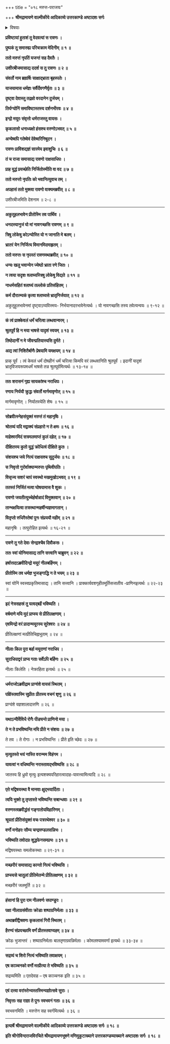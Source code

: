 +++
title = "०१८ मरुत्त-पराजयः"

+++
**श्रीमद्रामायणे वाल्मीकीये आदिकाव्ये उत्तरकाण्डे अष्टादशः सर्गः**

<details><summary>विषयाः</summary>

कदाचिद् इन्द्रादि-देव-गण-मण्डितं मरुत्त-राज-यज्ञ-वाटं प्रविष्टे रावणे  
तद्-भयाद् इन्द्रादि-देवैर् मयूर-वायसादि-रूप-परिग्रहः ॥ १ ॥  
रावणेन-युद्धाय समाहूते मरुत्ते युद्ध-संनद्धे  
संवर्त-नाम्ना पुरोधसा  
दीक्षितस्य युद्धानौचित्योक्त्या  
तत्-प्रतिनिवर्तनम् ॥ २ ॥  
निवृत्ते तस्मिन्  
रावणेन जय-घोषण-पूर्वकं निर्गमनम् ॥ ३ ॥  
ततो निज-निज-रूप-धारिभिर् इन्द्रादिभिः  
परितोषान् मयूरादीनां नाना-वरप्रदानम् ॥ ४ ॥
</details>

**प्रविष्टायां हुताशं तु वेदवत्यां स रावणः ।**

**पुष्पकं तु समारुह्य परिचक्राम मेदिनीम् ॥ १ ॥**

**ततो मरुत्तं नृपतिं यजन्तं सह दैवतैः ।**

**उशीरबीजमासाद्य ददर्श स तु रावणः ॥ २ ॥**

**संवर्तो नाम ब्रह्मर्षिः साक्षाद्भ्राता बृहस्पतेः ।**

**याजयामास धर्मज्ञः सर्वैर्देवगणैर्वृतः ॥ ३ ॥**

**दृष्ट्वा देवास्तु तद्रक्षो वरदानेन दुर्जयम् ।**

**तिर्यग्योनिं समाविष्टास्तस्य दर्शनभीरवः ॥ ४ ॥**

**इन्द्रो मयूरः संवृत्तो धर्मराजस्तु वायसः ।**

**कृकलासो धनाध्यक्षो हंसश्च वरुणोऽभवत् ॥ ५ ॥**

**अन्येष्वपि गतेष्वेवं देवेष्वरिनिषूदन ।**

**रावणः प्राविशद्यज्ञं सारमेय इवाशुचिः ॥ ६ ॥**

**तं च राजा समासाद्य रावणो राक्षसाधिपः ।**

**प्राह युद्धं प्रयच्छेति निर्जितोस्मीति वा वद ॥ ७ ॥**

**ततो मरुत्तो नृपतिः को भवानित्युवाच तम् ।**

**अपहासं ततो मुक्त्वा रावणो वाक्यमब्रवीत् ॥ ८ ॥**

उशीरबीजमिति देशनाम ॥ २-८ ॥

****

**अकुतूहलभावेन प्रीतोस्मि तव पार्थिव ।**

**धनदस्यानुजं यो मां नावगच्छसि रावणम् ॥ ९ ॥**

**त्रिषु लोकेषु कोऽन्योस्ति यो न जानाति मे बलम् ।**

**भ्रातरं येन निर्जित्य विमानमिदमाहृतम् ।**

**ततो मरुत्तः स नृपस्तं रावणमथाब्रवीत् ॥ १० ॥**

**धन्यः खलु भवान्येन ज्येष्ठो भ्राता रणे जितः ।**

**न त्वया सदृशः श्लाघ्यस्त्रिषु लोकेषु विद्यते ॥ ११ ॥**

**नाधर्मसहितं श्लाघ्यं तल्लोकं प्रतिसंहितम् ।**

**कर्म दौरात्म्यकं कृत्वा श्लाघ्यसे भ्रातृनिर्जयात् ॥ १२ ॥**

अकुतूहुलभावेनमां दृष्ट्वाऽप्यविस्मय- निर्भयानादरभावेनेत्यर्थः । यो नावगच्छसि तस्य तवेत्यन्वयः ॥ ९-१२ ॥

****

**कं त्वं प्राक्केवलं धर्मं चरित्वा लब्धवान्वरम् ।**

**श्रुतपूर्वं हि न मया भाषसे यादृशं स्वयम् ॥ १३ ॥**

**तिष्ठेदानीं न मे जीवन्प्रतियास्यसि दुर्मते ।**

**अद्य त्वां निशितैर्बाणैः प्रेषयामि यमक्षयम् ॥ १४ ॥**

प्राक् पूर्वं । त्वं केवलं धर्मं दोषहीनं धर्मं चरित्वा किमपि वरं लब्धवानिति श्रुतपूर्वं । इदानीं यादृशं भ्रातृविजयरूपमधर्मं भाषसे तन्न श्रुतपूर्वमित्यर्थः ॥ १३-१४ ॥

****

**ततः शरासनं गृह्य सायकांश्च नराधिपः ।**

**रणाय निर्ययौ क्रुद्धः संवर्तो मार्गमावृणोत् ॥ १५ ॥**

मार्गमावृणोत् । निर्यातस्येति शेषः ॥ १५ ॥

****

**सोब्रवीत्स्नेहसंयुक्तं मरुत्तं तं महानृषिः ।**

**श्रोतव्यं यदि मद्वाक्यं संप्रहारो न ते क्षमः ॥ १६ ॥**

**माहेश्वरमिदं सत्रमलमाप्तं कुलं दहेत् ॥ १७ ॥**

**दीक्षितस्य कुतो युद्धं क्रोधित्वं दीक्षिते कुतः ।**

**संशयश्च जये नित्यं राक्षसश्च सुदुर्जयः ॥ १८ ॥**

**स निवृत्तो गुरोर्वाक्यान्मरुत्तः पृथिवीपतिः ।**

**विसृज्य सशरं चापं स्वस्थो मखमुखोऽभवत् ॥ १९ ॥**

**ततस्तं निर्जितं मत्वा घोषयामास वै शुकः ।**

**रावणो जयतीत्युच्चेर्हर्षान्नादं विमुक्तवान् ॥ २० ॥**

**तान्भक्षयित्वा तत्रस्थान्महर्षीन्यज्ञमागतान् ।**

**वितृप्तो रुधिरैस्तेषां पुनः संप्रययौ महीम् ॥ २१ ॥**

महानृषिः । तत्पुरोहित इत्यर्थः ॥ १६-२१ ॥

****

**रावणे तु गते देवाः सेन्द्राश्चैव दिवौकसः ।**

**ततः स्वां योनिमासाद्य तानि सत्त्वानि चाब्रुवन् ॥ २२ ॥**

**हर्षात्तदाऽब्रवीदिन्द्रो मयूरं नीलबर्हिणम् ।**

**प्रीतोस्मि तव धर्मज्ञ भुजङ्गाद्धि न ते भयम् ॥ २३ ॥**

स्वां योनिं स्वस्वप्रकृतिमासाद्य । तानि सत्त्वानि । प्राक्कार्यवशगृहीतमूर्तिसजातीय -प्राणिनइत्यर्थः ॥ २२-२३ ॥

****

**इदं नेत्रसहस्रं तु यत्वद्बर्हे भविष्यति ।**

**वर्षमाणे मयि मुदं प्राप्स्य से प्रीतिलक्षणाम् ।**

**एवमिन्द्रो वरं प्रादान्मयूरस्य सुरेश्वरः ॥ २४ ॥**

प्रीतिलक्षणां मत्प्रीतिचिह्नभूताम् ॥ २४ ॥

****

**नीलाः किल पुरा बर्हा मयूराणां नराधिप ।**

**सुराधिपाद्वरं प्राप्य गताः सर्वेऽपि बर्हिणः ॥ २५ ॥**

नीलाः किलेति । नेत्ररहिता इत्यर्थः ॥ २५ ॥

****

**धर्मराजोऽब्रवीद्राम प्राग्वंशे वायसं स्थितम् ।**

**पक्षिंस्तवास्मि सुप्रीतः प्रीतस्य वचनं शृणु ॥ २६ ॥**

प्राग्वंशे यज्ञशालादारुणि ॥ २६ ॥

****

**यथाऽन्यैर्विविधै रोगैः पीड्यन्ते प्राणिनो मया ।**

**ते न ते प्रभविष्यन्ति मयि प्रीते न संशयः ॥ २७ ॥**

ते तव । ते रोगाः । न प्रभविष्यन्ति । प्रीते इति च्छेदः ॥ २७ ॥

****

**मृत्युतस्ते भयं नास्ति वरान्मम विहंगम ।**

**यावत्वां न वधिष्यन्ति नरास्तावद्भविष्यसि ॥ २८ ॥**

जातस्य हि ध्रुवो मृत्युः इत्यशक्यपरिहारत्वादाह-यावत्त्वामित्यादि ॥ २८ ॥

****

**एते मद्विषयस्था वै मानवाः क्षुद्भयार्दिताः ।**

**त्वयि भुक्ते तु तृप्तास्ते भविष्यन्ति सबान्धवाः ॥ २९ ॥**

**वरुणस्त्वब्रवीद्धंसं गङ्गातोयविहारिणम् ।**

**श्रूयतां प्रीतिसंयुक्तं वचः पत्ररथेश्वर ॥ ३० ॥**

**वर्णो मनोहरः सौम्य चन्द्रमण्डलसन्निभः ।**

**भविष्यति तवोदग्रः शुद्धफेनसमप्रभः ॥ ३१ ॥**

मद्विषयस्थाः यमलोकस्थाः ॥ २९-३१ ॥

****

**मच्छरीरं समासाद्य कान्तो नित्यं भविष्यसि ।**

**प्राप्स्यसे चातुलां प्रीतिमेतन्मे प्रीतिलक्षणम् ॥ ३२ ॥**

मच्छरीरं जलमूर्ति ॥ ३२ ॥

****

**हंसानां हि पुरा राम नीलवर्णः सपाण्डुरः ।**

**पक्षा नीलाग्रसंवीताः क्रोडाः शष्पाग्रनिर्मलाः ॥ ३३ ॥**

**अथाब्रवीद्वैश्रवणः कृकलासं गिरौ स्थितम् ।**

**हैरण्यं संप्रयच्छामि वर्णं प्रीतस्तवाप्यहम् ॥ ३४ ॥**

क्रोडः भुजान्तरं । शष्पाग्रनिर्मलाः बालतृणाग्रवन्निर्मलाः । कोमलश्यामवर्णा इत्यर्थः ॥ ३३-३४ ॥

****

**सद्रव्यं च शिरो नित्यं भविष्यति तवाक्षयम् ।**

**एष काञ्चनको वर्णो मत्प्रीत्या ते भविष्यति ॥ ३५ ॥**

सद्रव्यमिति ॥ एतदेवाह – एष काञ्चनक इति ॥ ३५ ॥

****

**एवं दत्त्वा वरांस्तेभ्यस्तस्मिन्यज्ञोत्सवे सुराः ।**

**निवृत्ताः सह राज्ञा ते पुनः स्वभवनं गताः ॥ ३६ ॥**

स्वभवनमिति । मरुत्तेन सह स्वर्गमित्यर्थः ॥ ३६ ॥

****

**इत्यार्षे श्रीमद्रामायणे वाल्मीकीये आदिकाव्ये उत्तरकाण्डे अष्टादशः सर्गः ॥ १८ ॥**

**इति श्रीगोविन्दराजविरचिते श्रीमद्रामायणभूषणे मणिमुकुटाख्याने उत्तरकाण्डव्याख्याने अष्टादशः सर्गः ॥ १८ ॥**

